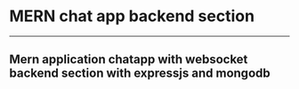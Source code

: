 # MERN chat app backend section
---
Mern application chatapp with websocket backend section with expressjs and mongodb
---